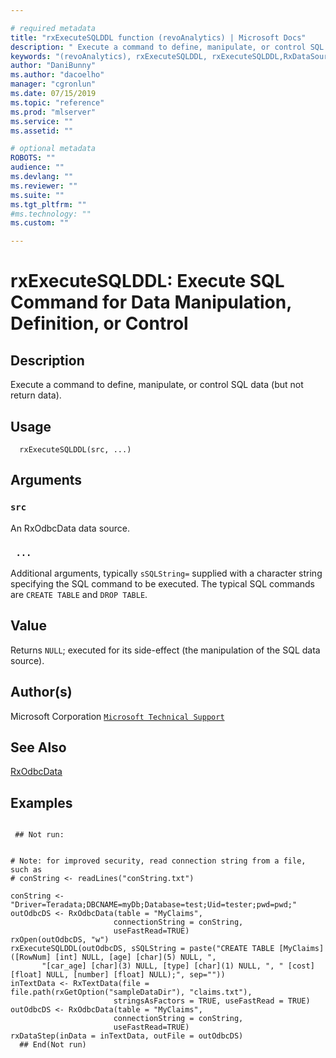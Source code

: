 ```yaml
--- 

# required metadata 
title: "rxExecuteSQLDDL function (revoAnalytics) | Microsoft Docs" 
description: " Execute a command to define, manipulate, or control SQL data (but not  return data). " 
keywords: "(revoAnalytics), rxExecuteSQLDDL, rxExecuteSQLDDL,RxDataSource-method,  ~kwd1 ,  ~kwd2 " 
author: "DaniBunny"
ms.author: "dacoelho" 
manager: "cgronlun" 
ms.date: 07/15/2019
ms.topic: "reference" 
ms.prod: "mlserver" 
ms.service: "" 
ms.assetid: "" 

# optional metadata 
ROBOTS: "" 
audience: "" 
ms.devlang: "" 
ms.reviewer: "" 
ms.suite: "" 
ms.tgt_pltfrm: "" 
#ms.technology: "" 
ms.custom: "" 

--- 
```




 # rxExecuteSQLDDL:  Execute SQL Command for Data Manipulation, Definition, or Control  
 ## Description

Execute a command to define, manipulate, or control SQL data (but not 
return data).


 ## Usage

```   
  rxExecuteSQLDDL(src, ...)

```


 ## Arguments



 ### `src`
  An RxOdbcData data source.  


 ### ` ...`
  Additional arguments, typically `sSQLString=` supplied with a character string specifying the SQL command to be executed. The typical SQL commands are `CREATE TABLE` and `DROP TABLE`.  




 ## Value

Returns `NULL`; executed for its side-effect (the manipulation of the
SQL data source).


 ## Author(s)

Microsoft Corporation [`Microsoft Technical Support`](https://go.microsoft.com/fwlink/?LinkID=698556&clcid=0x409)





 ## See Also

[RxOdbcData](RxOdbcData.md)

 ## Examples

 ```

  ## Not run:


# Note: for improved security, read connection string from a file, such as
# conString <- readLines("conString.txt")

conString <- "Driver=Teradata;DBCNAME=myDb;Database=test;Uid=tester;pwd=pwd;"
outOdbcDS <- RxOdbcData(table = "MyClaims",           
                        connectionString = conString,
                        useFastRead=TRUE)                           
rxOpen(outOdbcDS, "w")                       
rxExecuteSQLDDL(outOdbcDS, sSQLString = paste("CREATE TABLE [MyClaims]([RowNum] [int] NULL, [age] [char](5) NULL, ",
        "[car_age] [char](3) NULL, [type] [char](1) NULL, ", " [cost] [float] NULL, [number] [float] NULL);", sep=""))
inTextData <- RxTextData(file = file.path(rxGetOption("sampleDataDir"), "claims.txt"),
                        stringsAsFactors = TRUE, useFastRead = TRUE)
outOdbcDS <- RxOdbcData(table = "MyClaims",           
                        connectionString = conString,
                        useFastRead=TRUE)                           
rxDataStep(inData = inTextData, outFile = outOdbcDS)   
   ## End(Not run) 
```





